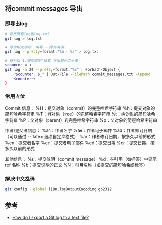 ## 将commit messages 导出

### 即导出log

```bash
# 导出所有log到log.txt
git log > log.txt

# 导出指定字段 '编号 - 提交说明'
git log --pretty=format:"%h - %s" > log.txt

# 逐行以'1.提交说明'格式 导出最近二十条
$counter = 1
git log -n 20 --pretty=format:"%s" | ForEach-Object {
    "$counter. $_" | Out-File -FilePath commit_messages.txt -Append
    $counter++
}
```

### 常用占位

Commit 信息：
%H：提交对象（commit）的完整哈希字符串
%h：提交对象的简短哈希字符串
%T：树对象（tree）的完整哈希字符串
%t：树对象的简短哈希字符串
%P：父对象（parent）的完整哈希字符串
%p：父对象的简短哈希字符串

作者/提交者信息：
%an：作者名字
%ae：作者电子邮件
%ad：作者修订日期（可以通过 --date= 选项自定义格式）
%ar：作者修订日期，按多久以前的形式
%cn：提交者名字
%ce：提交者电子邮件
%cd：提交日期
%cr：提交日期，按多久以前的形式

其他信息：
%s：提交说明（commit message）
%d：在引用（如标签）中显示 ref 名称
%b：提交说明的正文
%N：引用名称（如提交的简短哈希或标签）

### 解决中文乱码

```bash
git config --global i18n.logOutputEncoding gb2312
```

## 参考

- [How do I export a Git log to a text file?](https://stackoverflow.com/questions/10330425/how-do-i-export-a-git-log-to-a-text-file)

